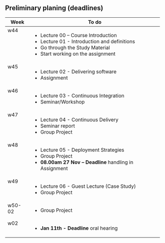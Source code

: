 ## Preliminary planing (deadlines)
<table width="70%">
    <thead>
        <tr>
            <th>Week</th>
            <th>To do</th>
        </tr>
    </thead>
    <tbody>
        <tr>
            <td style="vertical-align: top;">w44</td>
            <td>
                <ul>
                    <li>Lecture 00 – Course Introduction   </li>
                    <li>Lecture 01 - Introduction and definitions</li>
                    <li>Go through the Study Material</li>
                    <li>Start working on the assignment</li>
                </ul>
            </td>
        </tr>
        <tr>
            <td style="vertical-align: top;">w45</td>
            <td>
                <ul>
                    <li>Lecture 02 - Delivering software</li>
                    <li>Assignment</li>
                </ul>
            </td>
        </tr>
        <tr>
            <td style="vertical-align: top;">w46</td>
            <td>
                <ul>
                    <li>Lecture 03 - Continuous Integration</li>
                    <li>Seminar/Workshop</li>
                </ul>
            </td>
        </tr>
      <tr>
          <td style="vertical-align: top;">w47</td>
          <td>
              <ul>
                <li>Lecture 04 - Continuous Delivery</li>
                <li>Seminar report</li>
                <li>Group Project</li>
              </ul>
          </td>
      </tr>
      <tr>
          <td style="vertical-align: top;">w48</td>
          <td>
              <ul>
                <li>Lecture 05 - Deployment Strategies</li>
                <li>Group Project</li>
                <li><strong>08.00am 27 Nov – Deadline</strong> handling in Assignment</li>
              </ul>
          </td>
      </tr>
      <tr>
          <td style="vertical-align: top;">w49</td>
          <td>
              <ul>
                <li>Lecture 06 - Guest Lecture (Case Study)</li>
                <li>Group Project</li>
              </ul>
          </td>
      </tr>
      <tr>
          <td style="vertical-align: top;">w50-02</td>
          <td>
              <ul>
                <li>Group Project</li>
              </ul>
          </td>
      </tr>
      <tr>
          <td style="vertical-align: top;">w02</td>
          <td>
              <ul>
                  <li><strong>Jan 11th - Deadline</strong> oral hearing</li>
              </ul>
          </td>
      </tr>
    </tbody>
</table>
